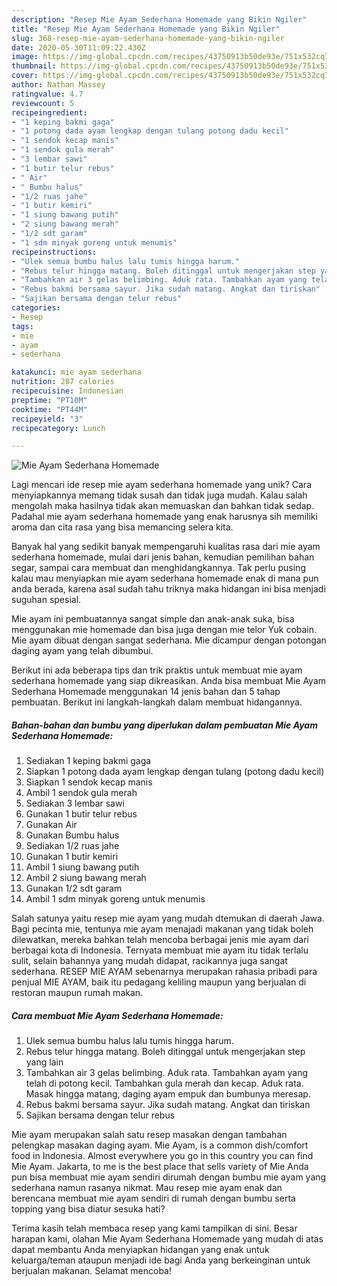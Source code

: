 ```yaml
---
description: "Resep Mie Ayam Sederhana Homemade yang Bikin Ngiler"
title: "Resep Mie Ayam Sederhana Homemade yang Bikin Ngiler"
slug: 368-resep-mie-ayam-sederhana-homemade-yang-bikin-ngiler
date: 2020-05-30T11:09:22.430Z
image: https://img-global.cpcdn.com/recipes/43750913b50de93e/751x532cq70/mie-ayam-sederhana-homemade-foto-resep-utama.jpg
thumbnail: https://img-global.cpcdn.com/recipes/43750913b50de93e/751x532cq70/mie-ayam-sederhana-homemade-foto-resep-utama.jpg
cover: https://img-global.cpcdn.com/recipes/43750913b50de93e/751x532cq70/mie-ayam-sederhana-homemade-foto-resep-utama.jpg
author: Nathan Massey
ratingvalue: 4.7
reviewcount: 5
recipeingredient:
- "1 keping bakmi gaga"
- "1 potong dada ayam lengkap dengan tulang potong dadu kecil"
- "1 sendok kecap manis"
- "1 sendok gula merah"
- "3 lembar sawi"
- "1 butir telur rebus"
- " Air"
- " Bumbu halus"
- "1/2 ruas jahe"
- "1 butir kemiri"
- "1 siung bawang putih"
- "2 siung bawang merah"
- "1/2 sdt garam"
- "1 sdm minyak goreng untuk menumis"
recipeinstructions:
- "Ulek semua bumbu halus lalu tumis hingga harum."
- "Rebus telur hingga matang. Boleh ditinggal untuk mengerjakan step yang lain"
- "Tambahkan air 3 gelas belimbing. Aduk rata. Tambahkan ayam yang telah di potong kecil. Tambahkan gula merah dan kecap. Aduk rata. Masak hingga matang, daging ayam empuk dan bumbunya meresap."
- "Rebus bakmi bersama sayur. Jika sudah matang. Angkat dan tiriskan"
- "Sajikan bersama dengan telur rebus"
categories:
- Resep
tags:
- mie
- ayam
- sederhana

katakunci: mie ayam sederhana 
nutrition: 287 calories
recipecuisine: Indonesian
preptime: "PT10M"
cooktime: "PT44M"
recipeyield: "3"
recipecategory: Lunch

---
```



![Mie Ayam Sederhana Homemade](https://img-global.cpcdn.com/recipes/43750913b50de93e/751x532cq70/mie-ayam-sederhana-homemade-foto-resep-utama.jpg)

Lagi mencari ide resep mie ayam sederhana homemade yang unik? Cara menyiapkannya memang tidak susah dan tidak juga mudah. Kalau salah mengolah maka hasilnya tidak akan memuaskan dan bahkan tidak sedap. Padahal mie ayam sederhana homemade yang enak harusnya sih memiliki aroma dan cita rasa yang bisa memancing selera kita.

Banyak hal yang sedikit banyak mempengaruhi kualitas rasa dari mie ayam sederhana homemade, mulai dari jenis bahan, kemudian pemilihan bahan segar, sampai cara membuat dan menghidangkannya. Tak perlu pusing kalau mau menyiapkan mie ayam sederhana homemade enak di mana pun anda berada, karena asal sudah tahu triknya maka hidangan ini bisa menjadi suguhan spesial.

Mie ayam ini pembuatannya sangat simple dan anak-anak suka, bisa menggunakan mie homemade dan bisa juga dengan mie telor Yuk cobain. Mie ayam dibuat dengan sangat sederhana. Mie dicampur dengan potongan daging ayam yang telah dibumbui.


Berikut ini ada beberapa tips dan trik praktis untuk membuat mie ayam sederhana homemade yang siap dikreasikan. Anda bisa membuat Mie Ayam Sederhana Homemade menggunakan 14 jenis bahan dan 5 tahap pembuatan. Berikut ini langkah-langkah dalam membuat hidangannya.

<!--inarticleads1-->

##### Bahan-bahan dan bumbu yang diperlukan dalam pembuatan Mie Ayam Sederhana Homemade:

1. Sediakan 1 keping bakmi gaga
1. Siapkan 1 potong dada ayam lengkap dengan tulang (potong dadu kecil)
1. Siapkan 1 sendok kecap manis
1. Ambil 1 sendok gula merah
1. Sediakan 3 lembar sawi
1. Gunakan 1 butir telur rebus
1. Gunakan  Air
1. Gunakan  Bumbu halus
1. Sediakan 1/2 ruas jahe
1. Gunakan 1 butir kemiri
1. Ambil 1 siung bawang putih
1. Ambil 2 siung bawang merah
1. Gunakan 1/2 sdt garam
1. Ambil 1 sdm minyak goreng untuk menumis


Salah satunya yaitu resep mie ayam yang mudah dtemukan di daerah Jawa. Bagi pecinta mie, tentunya mie ayam menajadi makanan yang tidak boleh dilewatkan, mereka bahkan telah mencoba berbagai jenis mie ayam dari berbagai kota di Indonesia. Ternyata membuat mie ayam itu tidak terlalu sulit, selain bahannya yang mudah didapat, racikannya juga sangat sederhana. RESEP MIE AYAM sebenarnya merupakan rahasia pribadi para penjual MIE AYAM, baik itu pedagang keliling maupun yang berjualan di restoran maupun rumah makan. 

<!--inarticleads2-->

##### Cara membuat Mie Ayam Sederhana Homemade:

1. Ulek semua bumbu halus lalu tumis hingga harum.
1. Rebus telur hingga matang. Boleh ditinggal untuk mengerjakan step yang lain
1. Tambahkan air 3 gelas belimbing. Aduk rata. Tambahkan ayam yang telah di potong kecil. Tambahkan gula merah dan kecap. Aduk rata. Masak hingga matang, daging ayam empuk dan bumbunya meresap.
1. Rebus bakmi bersama sayur. Jika sudah matang. Angkat dan tiriskan
1. Sajikan bersama dengan telur rebus


Mie ayam merupakan salah satu resep masakan dengan tambahan pelengkap masakan daging ayam. Mie Ayam, is a common dish/comfort food in Indonesia. Almost everywhere you go in this country you can find Mie Ayam. Jakarta, to me is the best place that sells variety of Mie Anda pun bisa membuat mie ayam sendiri dirumah dengan bumbu mie ayam yang sederhana namun rasanya nikmat. Mau resep mie ayam enak dan berencana membuat mie ayam sendiri di rumah dengan bumbu serta topping yang bisa diatur sesuka hati? 

Terima kasih telah membaca resep yang kami tampilkan di sini. Besar harapan kami, olahan Mie Ayam Sederhana Homemade yang mudah di atas dapat membantu Anda menyiapkan hidangan yang enak untuk keluarga/teman ataupun menjadi ide bagi Anda yang berkeinginan untuk berjualan makanan. Selamat mencoba!
